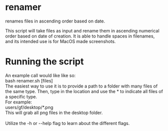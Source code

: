# renamer
renames files in ascending order based on date. 

This script will take files as input and rename them in ascending numerical order based on date of creation.
It is able to handle spaces in filenames, and its intended use is for MacOS made screenshots.



# Running the script

An example call would like like so:\
bash renamer.sh [files]\
The easiest way to use it is to provide a path to a folder with many files of the same type. Then, 
type in the location and use the * to indicate all files of a specific type.\
For example:\
users/gf/desktop/*.png\
This will grab all png files in the desktop folder.\
\
Utilize the -h or --help flag to learn about the different flags. 

